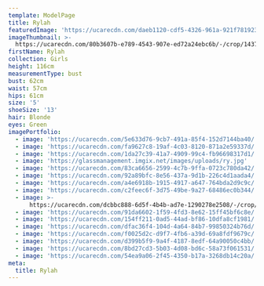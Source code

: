 ```yaml
---
template: ModelPage
title: Rylah
featuredImage: 'https://ucarecdn.com/daeb1120-cdf5-4326-961a-921f781923c5/'
imageThumbnail: >-
  https://ucarecdn.com/80b3607b-e789-4543-907e-ed72a24ebc6b/-/crop/1437x1702/0,0/-/preview/
firstName: Rylah
collection: Girls
height: 116cm
measurementType: bust
bust: 62cm
waist: 57cm
hips: 61cm
size: '5'
shoeSize: '13'
hair: Blonde
eyes: Green
imagePortfolio:
  - image: 'https://ucarecdn.com/5e633d76-9cb7-491a-85f4-152d7144ba40/'
  - image: 'https://ucarecdn.com/fa9627c8-19af-4c03-8120-871a2e59337d/'
  - image: 'https://ucarecdn.com/1da27c39-41a7-4909-99c4-fb96698317d1/'
  - image: 'https://glassmanagement.imgix.net/images/uploads/ry.jpg'
  - image: 'https://ucarecdn.com/83ca6656-2599-4c7b-9ffa-0723c780da42/'
  - image: 'https://ucarecdn.com/92a89bfc-8e56-437a-9d1b-226c4d1aada4/'
  - image: 'https://ucarecdn.com/a4e6918b-1915-4917-a647-764bda2d9c9c/'
  - image: 'https://ucarecdn.com/c2feec6f-3d75-49be-9a27-68486ec0b344/'
  - image: >-
      https://ucarecdn.com/dcbbc888-6d5f-4b4b-ad7e-1290278e2508/-/crop/1633x2267/0,182/-/preview/
  - image: 'https://ucarecdn.com/91da6602-1f59-4fd3-8e62-15ff45bf6c8e/'
  - image: 'https://ucarecdn.com/154ff211-0ad5-44ad-bf86-10dfa8cf1981/'
  - image: 'https://ucarecdn.com/dfac36f4-104d-4a64-84b7-99850324b76d/'
  - image: 'https://ucarecdn.com/f0025d2c-d9f7-4fb6-a39d-69a8fdf9679c/'
  - image: 'https://ucarecdn.com/d399b5f9-9a4f-4187-8edf-64a90050c4bb/'
  - image: 'https://ucarecdn.com/8bd27cd3-5b03-4d08-bd6c-58a73f061531/'
  - image: 'https://ucarecdn.com/54ea9a06-2f45-4350-b17a-3268db14c20a/'
meta:
  title: Rylah
---
```


